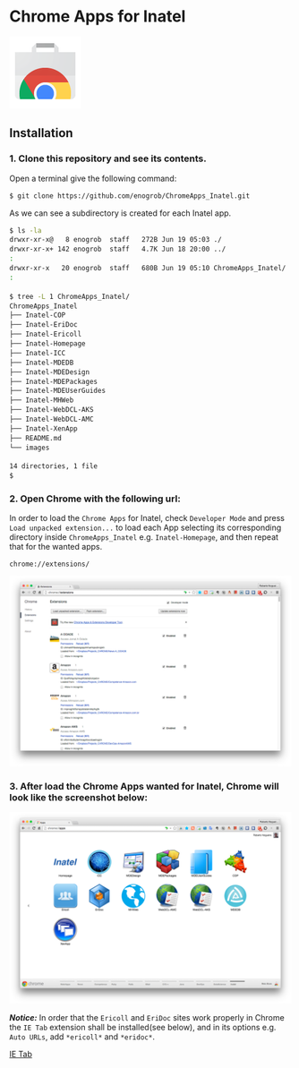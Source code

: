 # Chrome Apps for Inatel

![Chrome Apps logo](images/chrome_apps.png)

## Installation

### 1. Clone this repository and see its contents.
Open a terminal give the following command:

```bash
$ git clone https://github.com/enogrob/ChromeApps_Inatel.git
```

As we can see a subdirectory is created for each Inatel app.

```bash
$ ls -la
drwxr-xr-x@   8 enogrob  staff   272B Jun 19 05:03 ./
drwxr-xr-x+ 142 enogrob  staff   4.7K Jun 18 20:00 ../
:
drwxr-xr-x   20 enogrob  staff   680B Jun 19 05:10 ChromeApps_Inatel/
:

$ tree -L 1 ChromeApps_Inatel/
ChromeApps_Inatel
├── Inatel-COP
├── Inatel-EriDoc
├── Inatel-Ericoll
├── Inatel-Homepage
├── Inatel-ICC
├── Inatel-MDEDB
├── Inatel-MDEDesign
├── Inatel-MDEPackages
├── Inatel-MDEUserGuides
├── Inatel-MHWeb
├── Inatel-WebDCL-AKS
├── Inatel-WebDCL-AMC
├── Inatel-XenApp
├── README.md
└── images

14 directories, 1 file
$
```

### 2. Open Chrome with the following url:
In order to load the `Chrome Apps` for Inatel, check `Developer Mode` and press `Load unpacked extension...` to load each App selecting its corresponding directory inside `ChromeApps_Inatel` e.g. `Inatel-Homepage`, and then repeat that for the wanted apps.

```
chrome://extensions/
```

![Chrome screenshot](images/chrome_screenshot1.png)

### 3. After load the Chrome Apps wanted for Inatel, Chrome will look like the screenshot below:

![Chrome screenshot](images/chrome_screenshot2.png)

***Notice:*** In order that the `Ericoll` and `EriDoc` sites work properly in Chrome the `IE Tab` extension shall be installed(see below), and in its options e.g. `Auto URLs`, add `*ericoll*` and `*eridoc*`.

[IE Tab](https://chrome.google.com/webstore/detail/ie-tab/hehijbfgiekmjfkfjpbkbammjbdenadd?hl=en-US&utm_source=chrome-ntp-launcher)
